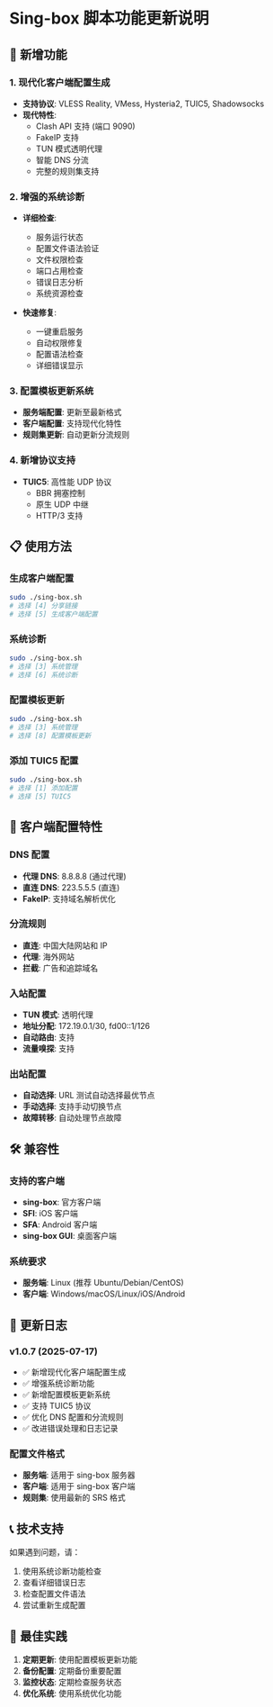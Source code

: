# Sing-box 脚本功能更新说明

## 🚀 新增功能

### 1. 现代化客户端配置生成
- **支持协议**: VLESS Reality, VMess, Hysteria2, TUIC5, Shadowsocks
- **现代特性**:
  - Clash API 支持 (端口 9090)
  - FakeIP 支持
  - TUN 模式透明代理
  - 智能 DNS 分流
  - 完整的规则集支持

### 2. 增强的系统诊断
- **详细检查**:
  - 服务运行状态
  - 配置文件语法验证
  - 文件权限检查
  - 端口占用检查
  - 错误日志分析
  - 系统资源检查

- **快速修复**:
  - 一键重启服务
  - 自动权限修复
  - 配置语法检查
  - 详细错误显示

### 3. 配置模板更新系统
- **服务端配置**: 更新至最新格式
- **客户端配置**: 支持现代化特性
- **规则集更新**: 自动更新分流规则

### 4. 新增协议支持
- **TUIC5**: 高性能 UDP 协议
  - BBR 拥塞控制
  - 原生 UDP 中继
  - HTTP/3 支持

## 📋 使用方法

### 生成客户端配置
```bash
sudo ./sing-box.sh
# 选择 [4] 分享链接
# 选择 [5] 生成客户端配置
```

### 系统诊断
```bash
sudo ./sing-box.sh
# 选择 [3] 系统管理
# 选择 [6] 系统诊断
```

### 配置模板更新
```bash
sudo ./sing-box.sh
# 选择 [3] 系统管理
# 选择 [8] 配置模板更新
```

### 添加 TUIC5 配置
```bash
sudo ./sing-box.sh
# 选择 [1] 添加配置
# 选择 [5] TUIC5
```

## 🔧 客户端配置特性

### DNS 配置
- **代理 DNS**: 8.8.8.8 (通过代理)
- **直连 DNS**: 223.5.5.5 (直连)
- **FakeIP**: 支持域名解析优化

### 分流规则
- **直连**: 中国大陆网站和 IP
- **代理**: 海外网站
- **拦截**: 广告和追踪域名

### 入站配置
- **TUN 模式**: 透明代理
- **地址分配**: 172.19.0.1/30, fd00::1/126
- **自动路由**: 支持
- **流量嗅探**: 支持

### 出站配置
- **自动选择**: URL 测试自动选择最优节点
- **手动选择**: 支持手动切换节点
- **故障转移**: 自动处理节点故障

## 🛠️ 兼容性

### 支持的客户端
- **sing-box**: 官方客户端
- **SFI**: iOS 客户端
- **SFA**: Android 客户端
- **sing-box GUI**: 桌面客户端

### 系统要求
- **服务端**: Linux (推荐 Ubuntu/Debian/CentOS)
- **客户端**: Windows/macOS/Linux/iOS/Android

## 🔄 更新日志

### v1.0.7 (2025-07-17)
- ✅ 新增现代化客户端配置生成
- ✅ 增强系统诊断功能
- ✅ 新增配置模板更新系统
- ✅ 支持 TUIC5 协议
- ✅ 优化 DNS 配置和分流规则
- ✅ 改进错误处理和日志记录

### 配置文件格式
- **服务端**: 适用于 sing-box 服务器
- **客户端**: 适用于 sing-box 客户端
- **规则集**: 使用最新的 SRS 格式

## 📞 技术支持

如果遇到问题，请：
1. 使用系统诊断功能检查
2. 查看详细错误日志
3. 检查配置文件语法
4. 尝试重新生成配置

## 🎯 最佳实践

1. **定期更新**: 使用配置模板更新功能
2. **备份配置**: 定期备份重要配置
3. **监控状态**: 定期检查服务状态
4. **优化系统**: 使用系统优化功能
